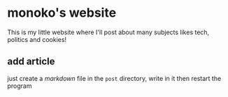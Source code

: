 # monoko's website
This is my little website where I'll post about many subjects likes tech, politics and cookies!

## add article
just create a *markdown* file in the `post` directory, write in it then restart the program 